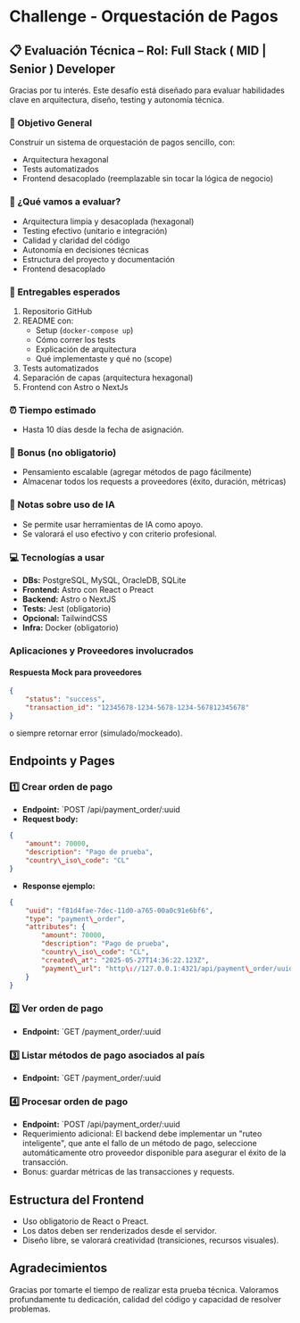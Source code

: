 # Challenge - Orquestación de Pagos

## 📋 Evaluación Técnica – Rol: Full Stack ( MID | Senior ) Developer

Gracias por tu interés. Este desafío está diseñado para evaluar habilidades clave en arquitectura, diseño, testing y autonomía técnica.

### 🎯 Objetivo General

Construir un sistema de orquestación de pagos sencillo, con:

- Arquitectura hexagonal
- Tests automatizados
- Frontend desacoplado (reemplazable sin tocar la lógica de negocio)

### 🧠 ¿Qué vamos a evaluar?

- Arquitectura limpia y desacoplada (hexagonal)
- Testing efectivo (unitario e integración)
- Calidad y claridad del código
- Autonomía en decisiones técnicas
- Estructura del proyecto y documentación
- Frontend desacoplado

### 📎 Entregables esperados

1. Repositorio GitHub
2. README con:
   - Setup (`docker-compose up`)
   - Cómo correr los tests
   - Explicación de arquitectura
   - Qué implementaste y qué no (scope)
3. Tests automatizados
4. Separación de capas (arquitectura hexagonal)
5. Frontend con Astro o NextJs

### ⏰ Tiempo estimado

- Hasta 10 días desde la fecha de asignación.

### 🏁 Bonus (no obligatorio)

- Pensamiento escalable (agregar métodos de pago fácilmente)
- Almacenar todos los requests a proveedores (éxito, duración, métricas)

### 📌 Notas sobre uso de IA

- Se permite usar herramientas de IA como apoyo.
- Se valorará el uso efectivo y con criterio profesional.

### 💻 Tecnologías a usar

- **DBs:** PostgreSQL, MySQL, OracleDB, SQLite
- **Frontend:** Astro con React o Preact
- **Backend:** Astro o NextJS
- **Tests:** Jest (obligatorio)
- **Opcional:** TailwindCSS
- **Infra:** Docker (obligatorio)

### Aplicaciones y Proveedores involucrados

#### Respuesta Mock para proveedores

```json
{
	"status": "success",
	"transaction_id": "12345678-1234-5678-1234-567812345678"
}
```

o siempre retornar error (simulado/mockeado).

## **Endpoints y Pages**

### **1️⃣ Crear orden de pago**

- **Endpoint:** `POST /api/payment_order/:uuid
- **Request body:**

```json
{
	"amount": 70000,
	"description": "Pago de prueba",
	"country\_iso\_code": "CL"
}
```

- **Response ejemplo:**

```json
{
	"uuid": "f81d4fae-7dec-11d0-a765-00a0c91e6bf6",
	"type": "payment\_order",
	"attributes": {
		"amount": 70000,
		"description": "Pago de prueba",
		"country\_iso\_code": "CL",
		"created\_at": "2025-05-27T14:36:22.123Z",
		"payment\_url": "http\://127.0.0.1:4321/api/payment\_order/uuid"
	}
}
```

### **2️⃣ Ver orden de pago**

- **Endpoint:** `GET /payment_order/:uuid

### **3️⃣ Listar métodos de pago asociados al país**

- **Endpoint:** `GET /payment_order/:uuid

### **4️⃣ Procesar orden de pago**

- **Endpoint:** `POST /api/payment_order/:uuid
- Requerimiento adicional: El backend debe implementar un "ruteo inteligente", que ante el fallo de un método de pago, seleccione automáticamente otro proveedor disponible para asegurar el éxito de la transacción.
- Bonus: guardar métricas de las transacciones y requests.

## **Estructura del Frontend**

- Uso obligatorio de React o Preact.
- Los datos deben ser renderizados desde el servidor.
- Diseño libre, se valorará creatividad (transiciones, recursos visuales).

## **Agradecimientos**

Gracias por tomarte el tiempo de realizar esta prueba técnica. Valoramos profundamente tu dedicación, calidad del código y capacidad de resolver problemas.

